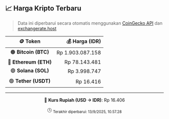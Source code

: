 

<!-- HARGA_KRIPTO -->
## 📈 Harga Kripto Terbaru

> Data ini diperbarui secara otomatis menggunakan [CoinGecko API](https://www.coingecko.com/) dan [exchangerate.host](https://exchangerate.host/)

<div align="center">

| 🪙 Token | 💰 Harga (IDR) |
|:------:|---------------:|
| 🟠 **Bitcoin (BTC)**   | Rp 1.903.087.158 |
| 🔵 **Ethereum (ETH)**  | Rp 78.143.481 |
| 🟣 **Solana (SOL)**    | Rp 3.998.747 |
| 🟢 **Tether (USDT)**   | Rp 16.416 |

---

💱 **Kurs Rupiah (USD → IDR)**: Rp 16.406

🕒 <sub>Terakhir diperbarui: 13/9/2025, 10.57.28</sub>

</div>
<!-- /HARGA_KRIPTO -->